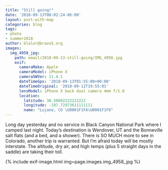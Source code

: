 ```yaml
---
title: "Still going!"
date: '2018-09-13T08:02:24-06:00'
layout: post-with-map
categories: blog
tags:
- photo
- summer2018
author: blalor@bravo5.org
images:
  img_4958_jpg:
    path: email/2018-09-13-still-going/IMG_4958.jpg
    exif:
      cameraMake: Apple
      cameraModel: iPhone X
      cameraSWVer: 11.4.1
      dateTimeGps: '2018-09-13T01:55:00+00:00'
      dateTimeOriginal: '2018-09-12T19:55:01'
      lensModel: iPhone X back dual camera 4mm f/1.8
      location:
        latitude: 38.50602222222222
        longitude: -107.72973611111111
        name: "Lujane, CO \U0001F1FA\U0001F1F8"
---
```


Long day yesterday and no service in Black Canyon National Park where I camped last night. Today’s destination is Wendover, UT and the Bonneville salt flats (and a bed, and a shower). There is SO MUCH more to see in Colorado, another trip is warranted. But I’m afraid today will be mostly interstate. The altitude, dry air, and high temps (plus 5 straight days in the saddle) are taking their toll. 

{% include exif-image.html img=page.images.img_4958_jpg %}

